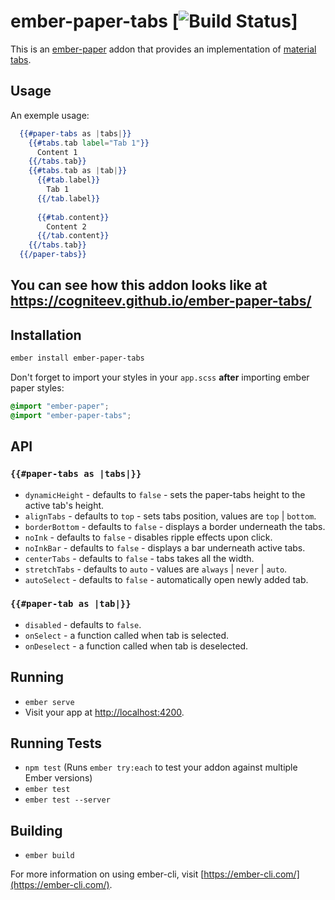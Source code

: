 # ember-paper-tabs [![Build Status](https://travis-ci.org/cogniteev/ember-paper-tabs.svg?branch=master)]

This is an [ember-paper](https://github.com/miguelcobain/ember-paper) addon that provides an implementation of [material tabs](https://material.io/guidelines/components/tabs.html).

## Usage

An exemple usage:

```hbs
  {{#paper-tabs as |tabs|}}
    {{#tabs.tab label="Tab 1"}}
      Content 1
    {{/tabs.tab}}
    {{#tabs.tab as |tab|}}
      {{#tab.label}}
        Tab 1      
      {{/tab.label}}
      
      {{#tab.content}}
        Content 2
      {{/tab.content}}
    {{/tabs.tab}}
  {{/paper-tabs}}
```

## You can see how this addon looks like at https://cogniteev.github.io/ember-paper-tabs/

## Installation

```bash
ember install ember-paper-tabs
```

Don't forget to import your styles in your `app.scss` **after** importing ember paper styles:

```scss
@import "ember-paper";
@import "ember-paper-tabs";
```
## API

### `{{#paper-tabs as |tabs|}}`

- `dynamicHeight` - defaults to `false` - sets the paper-tabs height to the active tab's height.
- `alignTabs`  - defaults to `top` - sets tabs position, values are `top` | `bottom`.
- `borderBottom`  - defaults to `false` -  displays a border underneath the tabs.
- `noInk` - defaults to `false` -  disables ripple effects upon click.
- `noInkBar` - defaults to `false` - displays a bar underneath active tabs.
- `centerTabs` - defaults to `false` - tabs takes all the width.
- `stretchTabs` - defaults to `auto` - values are `always` | `never` | `auto`.
- `autoSelect` - defaults to `false` - automatically open newly added tab.

### `{{#paper-tab as |tab|}}`

- `disabled` - defaults to `false`.
- `onSelect` - a function called when tab is selected.
- `onDeselect` - a function called when tab is deselected.

## Running

* `ember serve`
* Visit your app at [http://localhost:4200](http://localhost:4200).

## Running Tests

* `npm test` (Runs `ember try:each` to test your addon against multiple Ember versions)
* `ember test`
* `ember test --server`

## Building

* `ember build`

For more information on using ember-cli, visit [https://ember-cli.com/](https://ember-cli.com/).
